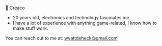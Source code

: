 🍁 Creaco

- 20 years old, electronics and technology fascinates me.
- I have a lot of experience with anything game-related, I know how to make stuff work.

You can reach out to me at:
wyattdeheck@gmail.com

<!---
CreacOwo/CreacOwo is a ✨ special ✨ repository because its `README.md` (this file) appears on your GitHub profile.
You can click the Preview link to take a look at your changes.
--->
